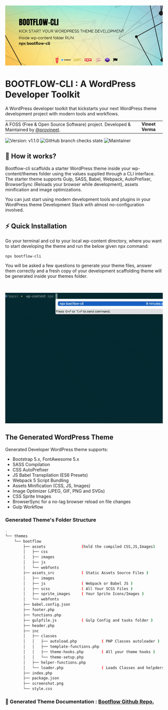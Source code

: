 ![WordPress Scaffolding Theme Generator](https://raw.githubusercontent.com/provineet/bootflow-cli/master/bootflow-cli.png)

# BOOTFLOW-CLI : A WordPress Developer Toolkit

A WordPress developer toolkit that kickstarts your next WordPress theme development project with modern tools and workflows.

<table width="100%">
    <tbody>
    <tr>
        <td style="margin: 0; padding: 0;">
            A FOSS (Free &amp; Open Source Software) project. Developed &amp; Maintained by <a href="https://github.com/provineet">@provineet</a>.
        </td>
        <td align="center">
            <strong>Vineet Verma</strong>
        </td>
    </tr>
</tbody></table>

![Version: v1.1.0](https://img.shields.io/github/package-json/v/provineet/bootplate?style=flat-square)
![GitHub branch checks state](https://img.shields.io/github/checks-status/provineet/bootplate/main?style=flat-square)
![Maintainer](https://img.shields.io/badge/maintainer-%40provineet-blue?style=flat-square)
<br>

## 🚀 How it works?

Bootflow-cli scaffolds a starter WordPress theme inside your wp-content/themes folder using the values supplied through a CLI interface. The starter theme supports Gulp, SASS, Babel, Webpack, AutoPrefixer, BrowserSync (Reloads your browser while development), assets minification and image optimizations.

You can just start using modern development tools and plugins in your WordPress theme Development Stack with almost no-configuration involved.

## ⚡️ Quick Installation

Go your terminal and cd to your local wp-content directory, where you want to start developing the theme and run the below given npx command:

`npx bootflow-cli`

You will be asked a few questions to generate your theme files, answer them correctly and a fresh copy of your development scaffolding theme will be generated inside your themes folder.

<br>

![Bootflow-cli installation](https://raw.githubusercontent.com/provineet/bootflow-cli/master/bootflow-cli-install.gif)

## The Generated WordPress Theme

Generated Developer WordPress theme supports:

-   Bootstrap 5.x, FontAwesome 5.x
-   SASS Compilation
-   CSS AutoPrefixer
-   JS Babel Transpilation (ES6 Presets)
-   Webpack 5 Script Bundling
-   Assets Minification (CSS, JS, Images)
-   Image Optimizer (JPEG, GIF, PNG and SVGs)
-   CSS Sprite Images
-   BrowserSync for a no-lag browser reload on file changes
-   Gulp Workflow

### Generated Theme's Folder Structure

```bash
.
└── themes
    └── bootflow
        ├── assets                (hold the compiled CSS,JS,Images)
        │   ├── css
        │   ├── images
        │   ├── js
        │   └── webfonts
        ├── assets_src            ( Static Assets Source Files )
        │   ├── images
        │   ├── js                ( Webpack or Babel JS )
        │   ├── scss              ( All Your SCSS Files )
        │   ├── sprite_images     ( Your Sprite Icons/Images )
        │   └── webfonts
        ├── babel.config.json
        ├── footer.php
        ├── functions.php
        ├── gulpfile.js           ( Gulp Config and tasks folder )
        ├── header.php
        ├── inc
        │   ├── classes
        │   │   ├── autoload.php           ( PHP Classes autoloader )
        │   │   ├── template-functions.php
        │   │   ├── theme-hooks.php        ( All your theme hooks )
        │   │   └── theme-setup.php
        │   ├── helper-functions.php
        │   └── loader.php                 ( Loads Classes and helpders )
        ├── index.php
        ├── package.json
        ├── screenshot.png
        └── style.css
```

### 📖 Generated Theme Documentation : <a href="https://github.com/provineet/bootflow/">Bootflow Github Repo.</a>
